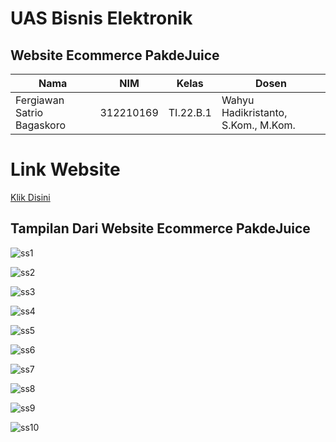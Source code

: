 # UAS Bisnis Elektronik
## Website Ecommerce PakdeJuice

|**Nama**|**NIM**|**Kelas**|**Dosen**|
|----|---|-----|------|
|Fergiawan Satrio Bagaskoro|312210169|TI.22.B.1|Wahyu Hadikristanto, S.Kom., M.Kom.|

# Link Website
[Klik Disini](https://aliya1.pythonanywhere.com/store)

## Tampilan Dari Website Ecommerce PakdeJuice

![ss1](https://github.com/user-attachments/assets/a40c81f1-6077-413a-b0fd-9e305ccbd2af)

![ss2](https://github.com/user-attachments/assets/53080cbb-be8f-4331-8584-46eba9ce69e0)

![ss3](https://github.com/user-attachments/assets/a662c82e-ae40-4ee1-b9b8-5e8b62341063)

![ss4](https://github.com/user-attachments/assets/c41c9353-678a-449a-84c1-a859bb6a6d08)

![ss5](https://github.com/user-attachments/assets/7ae2482b-1196-43fc-925c-caecbef545e0)

![ss6](https://github.com/user-attachments/assets/007a049c-b125-4bdd-bc48-fd2273be205f)

![ss7](https://github.com/user-attachments/assets/50a293cd-3900-414f-b1da-c1b322180c9a)

![ss8](https://github.com/user-attachments/assets/6d5b6c43-88d8-42bb-85ef-d6127cdd6469)

![ss9](https://github.com/user-attachments/assets/63333937-ab3c-497b-8614-a8d9a848bc6b)

![ss10](https://github.com/user-attachments/assets/c01bb8e9-7c3b-41f4-8d02-4aa94282ce19)


